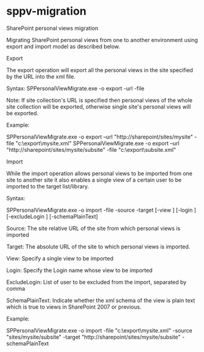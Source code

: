 # sppv-migration
SharePoint personal views migration

Migrating SharePoint personal views from one to another environment using export and import model as described below.

Export

The export operation will export all the personal views in the site specified by the URL into the xml file.

Syntax:
SPPersonalViewMigrate.exe -o export -url <site colletion or site url> -file <export file>

Note:
If site collection's URL is specified then personal views of the whole site collection will be exported, otherwise single site's personal views will be exported.

Example:

SPPersonalViewMigrate.exe -o export –url "http://sharepoint/sites/mysite" -file "c:\export\mysite.xml"
SPPersonalViewMigrate.exe -o export –url "http://sharepoint/sites/mysite/subsite" -file "c:\export\subsite.xml"


Import

While the import operation allows personal views to be imported from one site to another site it also enables a single view of a certain user to be imported to the target list/library.

Syntax:

SPPersonalViewMigrate.exe -o import
-file <absolute path to the export file>
-source <site relative url>
-target <absolute url>
[-view <view name>]
[-login <login name>]
[-excludeLogin <login names to exlcude separated by comma>]
[-schemaPlainText]


Source: The site relative URL of the site from which personal views is imported

Target: The absolute URL of the site to which personal views is imported.

View: Specify a single view to be imported

Login: Specify the Login name whose view to be imported

ExcludeLogin: List of user to be excluded from the import, separated by comma

SchemaPlainText: Indicate whether the xml schema of the view is plain text which is true to views in SharePoint 2007 or previous.

Example:

SPPersonalViewMigrate.exe -o import -file "c:\export\mysite.xml" -source "sites/mysite/subsite" -target "http://sharepoint/sites/mysite/subsite" -schemaPlainText

